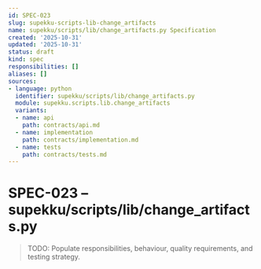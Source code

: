 ```yaml
---
id: SPEC-023
slug: supekku-scripts-lib-change_artifacts
name: supekku/scripts/lib/change_artifacts.py Specification
created: '2025-10-31'
updated: '2025-10-31'
status: draft
kind: spec
responsibilities: []
aliases: []
sources:
- language: python
  identifier: supekku/scripts/lib/change_artifacts.py
  module: supekku.scripts.lib.change_artifacts
  variants:
  - name: api
    path: contracts/api.md
  - name: implementation
    path: contracts/implementation.md
  - name: tests
    path: contracts/tests.md
---
```


# SPEC-023 – supekku/scripts/lib/change_artifacts.py

> TODO: Populate responsibilities, behaviour, quality requirements, and testing strategy.
